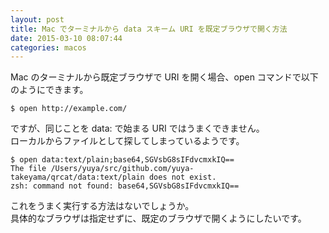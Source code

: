 ```yaml
---
layout: post
title: Mac でターミナルから data スキーム URI を既定ブラウザで開く方法
date: 2015-03-10 08:07:44
categories: macos
---
```

<p>Mac のターミナルから既定ブラウザで URI を開く場合、open コマンドで以下のようにできます。</p>

<pre><code>$ open http://example.com/
</code></pre>

<p>ですが、同じことを data: で始まる URI ではうまくできません。<br>
ローカルからファイルとして探してしまっているようです。</p>

<pre><code>$ open data:text/plain;base64,SGVsbG8sIFdvcmxkIQ==
The file /Users/yuya/src/github.com/yuya-takeyama/qrcat/data:text/plain does not exist.
zsh: command not found: base64,SGVsbG8sIFdvcmxkIQ==
</code></pre>

<p>これをうまく実行する方法はないでしょうか。<br>
具体的なブラウザは指定せずに、既定のブラウザで開くようにしたいです。</p>
